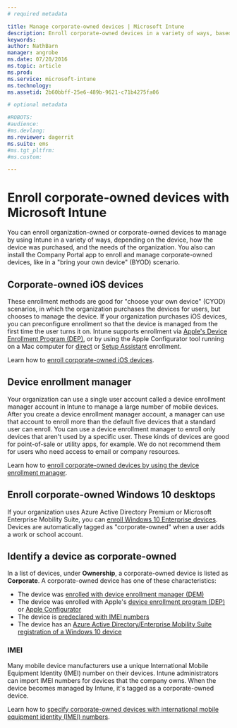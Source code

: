 ```yaml
---
# required metadata

title: Manage corporate-owned devices | Microsoft Intune
description: Enroll corporate-owned devices in a variety of ways, based on the type of device, how it was purchased, and the needs of the organization.
keywords:
author: NathBarn
manager: angrobe
ms.date: 07/20/2016
ms.topic: article
ms.prod:
ms.service: microsoft-intune
ms.technology:
ms.assetid: 2b60bbff-25e6-489b-9621-c71b4275fa06

# optional metadata

#ROBOTS:
#audience:
#ms.devlang:
ms.reviewer: dagerrit
ms.suite: ems
#ms.tgt_pltfrm:
#ms.custom:

---
```


# Enroll corporate-owned devices with Microsoft Intune

You can enroll organization-owned or corporate-owned devices to manage by using Intune in a variety of ways, depending on the device, how the device was purchased, and the needs of the organization. You also can install the Company Portal app to enroll and manage corporate-owned devices, like in a "bring your own device" (BYOD) scenario.

## Corporate-owned iOS devices

These enrollment methods are good for "choose your own device" (CYOD) scenarios, in which the organization purchases the devices for users, but chooses to manage the device. If your organization purchases iOS devices, you can preconfigure enrollment so that the device is managed from the first time the user turns it on. Intune supports enrollment via [Apple's Device Enrollment Program (DEP)](ios-device-enrollment-program-in-microsoft-intune.md), or by using the Apple Configurator tool running on a Mac computer for [direct](ios-direct-enrollment-in-microsoft-intune.md) or [Setup Assistant](ios-setup-assistant-enrollment-in-microsoft-intune.md) enrollment.

Learn how to [enroll corporate-owned iOS devices](enroll-corporate-owned-ios-devices-in-microsoft-intune.md).

## Device enrollment manager

Your organization can use a single user account called a device enrollment manager account in Intune to manage a large number of mobile devices. After you create a device enrollment manager account, a manager can use that account to enroll more than the default five devices that a standard user can enroll. You can use a device enrollment manager to enroll only devices that aren't used by a specific user. These kinds of devices are good for point-of-sale or utility apps, for example. We do not recommend them for users who need access to email or company resources.

Learn how to [enroll corporate-owned devices by using the device enrollment manager](enroll-corporate-owned-devices-with-the-device-enrollment-manager-in-microsoft-intune.md).

## Enroll corporate-owned Windows 10 desktops

If your organization uses Azure Active Directory Premium or Microsoft Enterprise Mobility Suite, you can [enroll Windows 10 Enterprise devices](https://docs.microsoft.com/active-directory/active-directory-azureadjoin-windows10-devices-overview). Devices are automatically tagged as "corporate-owned" when a user adds a work or school account.

## Identify a device as corporate-owned

In a list of devices, under **Ownership**, a corporate-owned device is listed as **Corporate**. A corporate-owned device has one of these characteristics:

 - The device was [enrolled with device enrollment manager (DEM)](enroll-corporate-owned-devices-with-the-device-enrollment-manager-in-microsoft-intune.md)
 - The device was enrolled with Apple's [device enrollment program (DEP)](ios-device-enrollment-program-in-microsoft-intune.md) or [Apple Configurator](ios-setup-assistant-enrollment-in-microsoft-intune.md)
 - The device is [predeclared with IMEI numbers](specify-corporate-owned-devices-with-international-mobile-equipment-identity-imei-numbers.md)
 - The device has an [Azure Active Directory/Enterprise Mobility Suite registration of a Windows 10 device](https://docs.microsoft.com/active-directory/active-directory-azureadjoin-windows10-devices-overview)

### IMEI

Many mobile device manufacturers use a unique International Mobile Equipment Identity (IMEI) number on their devices. Intune administrators can import IMEI numbers for devices that the company owns. When the device becomes managed by Intune, it's tagged as a corporate-owned device.

Learn how to [specify corporate-owned devices with international mobile equipment identity (IMEI) numbers](specify-corporate-owned-devices-with-international-mobile-equipment-identity-imei-numbers.md).
